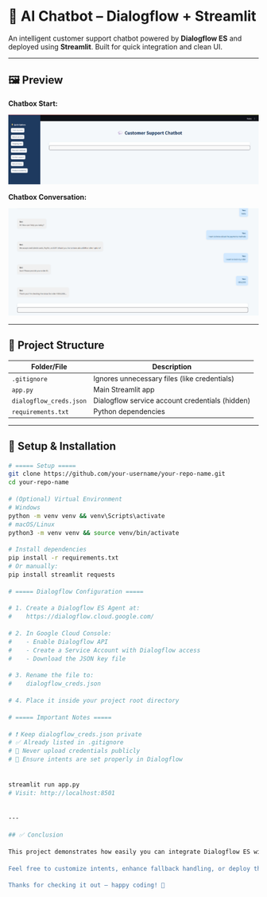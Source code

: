 # 🤖 AI Chatbot – Dialogflow + Streamlit

An intelligent customer support chatbot powered by **Dialogflow ES** and deployed using **Streamlit**. Built for quick integration and clean UI.

---

## 🖼️ Preview

**Chatbox Start:**

![Chatbox Start](images/chatbox%20start.png)

**Chatbox Conversation:**

![Chatbox Convo.png](images/chatbox%20convo.png)

---

## 📁 Project Structure

| Folder/File            | Description                                    |
|------------------------|------------------------------------------------|
| `.gitignore`           | Ignores unnecessary files (like credentials)   |
| `app.py`               | Main Streamlit app                             |
| `dialogflow_creds.json`| Dialogflow service account credentials (hidden)|
| `requirements.txt`     | Python dependencies                            |

---

## 🔧 Setup & Installation

```bash
# ===== Setup =====
git clone https://github.com/your-username/your-repo-name.git
cd your-repo-name

# (Optional) Virtual Environment
# Windows
python -m venv venv && venv\Scripts\activate
# macOS/Linux
python3 -m venv venv && source venv/bin/activate

# Install dependencies
pip install -r requirements.txt
# Or manually:
pip install streamlit requests

# ===== Dialogflow Configuration =====

# 1. Create a Dialogflow ES Agent at:
#    https://dialogflow.cloud.google.com/

# 2. In Google Cloud Console:
#    - Enable Dialogflow API
#    - Create a Service Account with Dialogflow access
#    - Download the JSON key file

# 3. Rename the file to:
#    dialogflow_creds.json

# 4. Place it inside your project root directory

# ===== Important Notes =====

# ❗ Keep dialogflow_creds.json private
# ✅ Already listed in .gitignore
# 🔐 Never upload credentials publicly
# 🎯 Ensure intents are set properly in Dialogflow


streamlit run app.py
# Visit: http://localhost:8501


---

## ✅ Conclusion

This project demonstrates how easily you can integrate Dialogflow ES with a modern UI using Streamlit for responsive, smart chatbot interactions. It's a great base for customer support bots, feedback collectors, or virtual assistants.

Feel free to customize intents, enhance fallback handling, or deploy this bot publicly. Contributions are welcome!

Thanks for checking it out – happy coding! 🚀




